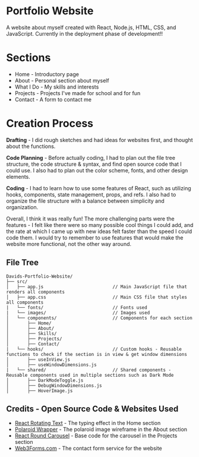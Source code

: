 # Portfolio Website
A website about myself created with React, Node.js, HTML, CSS, and JavaScript. Currently in the deployment phase of development!!

# Sections
* Home - Introductory page
* About - Personal section about myself
* What I Do - My skills and interests
* Projects - Projects I've made for school and for fun
* Contact - A form to contact me

# Creation Process
**Drafting** - I did rough sketches and had ideas for websites first, and thought about the functions.  

**Code Planning** - Before actually coding, I had to plan out the file tree structure, the code structure & syntax, and find open source code that I could use. I also had to plan out the color scheme, fonts, and other design elements. 

**Coding** - I had to learn how to use some features of React, such as utilizing hooks, components, state management, props, and refs. I also had to organize the file structure with a balance between simplicity and organization.

Overall, I think it was really fun! The more challenging parts were the features - I felt like there were so many possible cool things I could add, and the rate at which I came up with new ideas felt faster than the speed I could code them. I would try to remember to use features that would make the website more functional, not the other way around. 

 ## File Tree
```
Davids-Portfolio-Website/
├── src/
│   ├── app.js                          // Main JavaScript file that renders all components 
│   ├── app.css                         // Main CSS file that styles all components
|   └── fonts/                          // Fonts used
|   └── images/                         // Images used
│   └── components/                     // Components for each section
│       ├── Home/
│       ├── About/
│       ├── Skills/
│       ├── Projects/
│       ├── Contact/
|   └── hooks/                          // Custom hooks - Reusable functions to check if the section is in view & get window dimensions
│       ├── useInView.js
│       ├── useWindowDimensions.js
|   └── shared/                         // Shared components - Reusable components used in multiple sections such as Dark Mode
│       ├── DarkModeToggle.js
│       ├── DebugWindowDimensions.js
│       ├── HoverImage.js

```

## Credits - Open Source Code & Websites Used
- [React Rotating Text](https://www.npmjs.com/package/react-rotating-text?activeTab=readme) - The typing effect in the Home section
- [Polaroid Wrapper](https://codepen.io/havardob/pen/jOwrXaJ ) - The polaroid image wireframe in the About section
- [React Round Carousel](https://github.com/scriptex/react-round-carousel) - Base code for the carousel in the Projects section
- [Web3Forms.com](https://web3forms.com/) - The contact form service for the website

